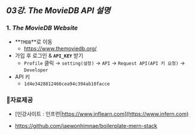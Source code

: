 ## _03강. The MovieDB API 설명_ 



### 1. _The MovieDB Website_

- **`TMDB`**로 이동
  - https://www.themoviedb.org/
- 가입 후 로그인 & **`API_KEY`** 받기
  - `Profile`  클릭 → `setting(설정)` → `API` → `Request API(API 키 요청)` → `Developer`
- API 키
  - `1d4e3428812466cea94c394ab10facce`



### :book:자료제공

- [인강사이트 : 인프런|https://www.inflearn.com](https://www.infern.com)

- https://github.com/jaewonhimnae/boilerplate-mern-stack

  

